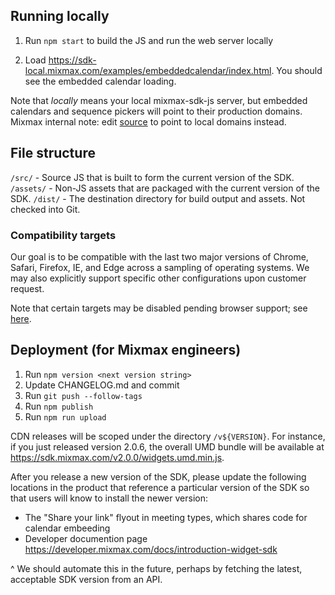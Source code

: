 ## Running locally

1. Run `npm start` to build the JS and run the web server locally

2. Load https://sdk-local.mixmax.com/examples/embeddedcalendar/index.html. You should see the embedded calendar loading.

Note that _locally_ means your local mixmax-sdk-js server, but embedded calendars and sequence pickers
will point to their production domains. Mixmax internal note: edit
[source](https://github.com/mixmaxhq/mixmax-sdk-js/blob/master/src/utils/Environment.js) to point to
local domains instead.

## File structure

`/src/` - Source JS that is built to form the current version of the SDK.
`/assets/` - Non-JS assets that are packaged with the current version of the SDK.
`/dist/` - The destination directory for build output and assets. Not checked into Git.


### Compatibility targets

Our goal is to be compatible with the last two major versions of Chrome, Safari, Firefox,
IE, and Edge across a sampling of operating systems. We may also explicitly support specific
other configurations upon customer request.

Note that certain targets may be disabled pending browser support; see [here](https://github.com/mixmaxhq/mixmax-sdk-js/projects/1).

## Deployment (for Mixmax engineers)

1. Run `npm version <next version string>`
2. Update CHANGELOG.md and commit
3. Run `git push --follow-tags`
4. Run `npm publish`
5. Run `npm run upload`

CDN releases will be scoped under the directory `/v${VERSION}`. For instance,
if you just released version 2.0.6, the overall UMD bundle will be available at
https://sdk.mixmax.com/v2.0.0/widgets.umd.min.js.

After you release a new version of the SDK, please update the following locations in the product
that reference a particular version of the SDK so that users will know to install the newer
version:

* The "Share your link" flyout in meeting types, which shares code for calendar embeeding
* Developer documention page https://developer.mixmax.com/docs/introduction-widget-sdk

^ We should automate this in the future, perhaps by fetching the latest, acceptable SDK version
from an API.
